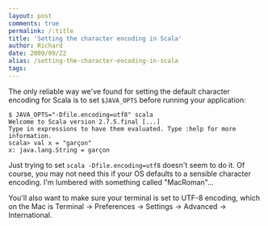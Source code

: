 ```yaml
---
layout: post
comments: true
permalink: /:title
title: 'Setting the character encoding in Scala'
author: Richard
date: 2009/09/22
alias: /setting-the-character-encoding-in-scala
tags:
---
```


The only reliable way we've found for setting the default character
encoding for Scala is to set `$JAVA_OPTS` before running your
application:

    $ JAVA_OPTS="-Dfile.encoding=utf8" scala 
    Welcome to Scala version 2.7.5.final [...] 
    Type in expressions to have them evaluated. Type :help for more information.  
    scala> val x = "garçon"
    x: java.lang.String = garçon

Just trying to set `scala -Dfile.encoding=utf8` doesn't seem to do it.
Of course, you may not need this if your OS defaults to a sensible
character encoding. I'm lumbered with something called "MacRoman"...

You'll also want to make sure your terminal is set to UTF-8 encoding,
which on the Mac is Terminal -\> Preferences -\> Settings -\> Advanced
-\> International.

